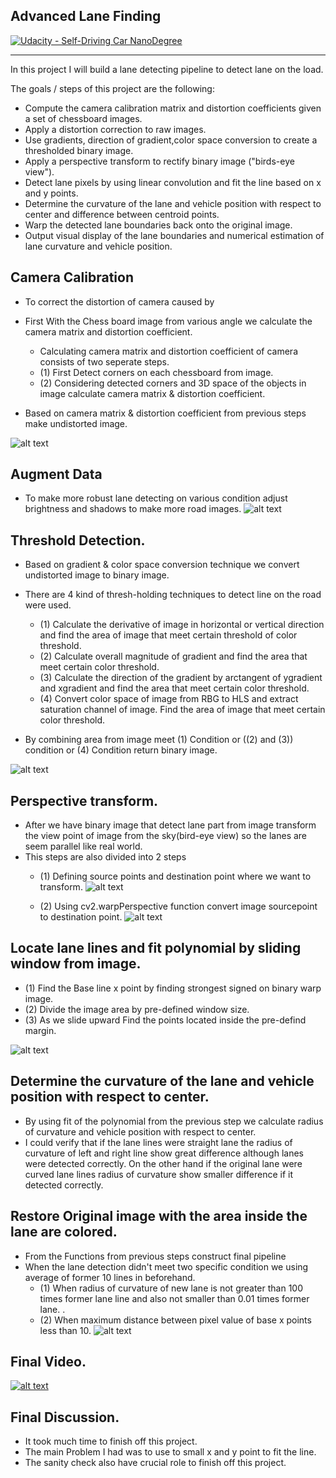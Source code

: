 ## Advanced Lane Finding
[![Udacity - Self-Driving Car NanoDegree](https://s3.amazonaws.com/udacity-sdc/github/shield-carnd.svg)](http://www.udacity.com/drive)


[image1]: ./model_structure.001.png
[image2]: ./output_images/undistort_img.png "Before undistort image based on camera calibration"
[image3]: ./output_images/img_threshold.png "Before flipping"
[image4]: ./output_images/src_dst.png "Before flipping"
[image5]: ./output_images/warp_transformation.png "Before flipping"
[image6]: ./output_images/centroid_img.png "Shadowed image"
[image7]: ./output_images/final_transform.png "Shadowed image"
[image8]: ./output_images/videoimg.png "Shadowed image"
[image9]: ./output_images/augment_img.png "Shadowed image"

---
In this project I will build a lane detecting pipeline to detect lane on the load. 

The goals / steps of this project are the following:

* Compute the camera calibration matrix and distortion coefficients given a set of chessboard images.
* Apply a distortion correction to raw images.
* Use  gradients, direction of gradient,color space conversion to create a thresholded binary image.
* Apply a perspective transform to rectify binary image ("birds-eye view").
* Detect lane pixels by using linear convolution and fit the line based on x and y points.
* Determine the curvature of the lane and vehicle position with respect to center and difference between centroid points. 
* Warp the detected lane boundaries back onto the original image.
* Output visual display of the lane boundaries and numerical estimation of lane curvature and vehicle position.



Camera Calibration
---
* To correct the distortion of camera caused by 

* First With the Chess board image from various angle we calculate the camera matrix and distortion coefficient. 
    * Calculating camera matrix and distortion coefficient of camera consists of two seperate steps. 
    * (1) First Detect corners on each chessboard from image. 
    * (2) Considering detected corners and 3D space of the objects in image calculate camera matrix & distortion coefficient. 
    
* Based on camera matrix & distortion coefficient from previous steps make undistorted image. 

![alt text][image2]

Augment Data
---
* To make more robust lane detecting on various condition adjust brightness and shadows to make more road images. 
![alt text][image9]

Threshold Detection.
---
* Based on gradient & color space conversion technique we convert undistorted image to binary image. 
* There are 4 kind of thresh-holding techniques to detect line on the road were used. 
    * (1) Calculate the derivative of image in horizontal or vertical  direction and find the area of image that meet certain threshold of color threshold.
    * (2) Calculate overall magnitude of gradient and find the area that meet certain color threshold. 
    * (3) Calculate the direction of the gradient by arctangent of ygradient and xgradient and find the area that meet certain color threshold. 
    * (4) Convert color space of image from RBG to HLS and extract saturation channel of image. Find the area of image that meet certain color threshold. 
    
* By combining area from image meet (1) Condition or ((2) and (3)) condition  or (4) Condition return binary image. 

![alt text][image3]

Perspective transform. 
---
* After we have binary image that detect lane part from image transform the view point of image from the sky(bird-eye view) so the lanes are seem parallel like real world.  
* This steps are also divided into 2 steps
    * (1) Defining source points and destination point where we want to transform. 
    ![alt text][image4]
    
    * (2) Using cv2.warpPerspective function convert image sourcepoint to destination point. 
    ![alt text][image5]

Locate lane lines and fit polynomial by sliding window from image. 
---
* (1) Find the Base line x point by finding strongest signed on binary warp image. 
* (2) Divide the image area by pre-defined window size. 
* (3) As we slide upward Find the points located inside the pre-defind margin. 

![alt text][image6]


Determine the curvature of the lane and vehicle position with respect to center.
---
* By using fit of the polynomial from the previous step we calculate radius of curvature and vehicle position with respect to center. 
* I could verify that if the lane lines were straight lane the radius of curvature of left and right line  show great difference although lanes were detected correctly. On the other hand if the original lane were curved lane lines radius of curvature show smaller difference if it detected correctly. 

Restore Original image with the area inside the lane are colored. 
---
* From the Functions from previous steps construct final pipeline
* When the lane detection didn't meet two specific condition we using average of former 10 lines in beforehand. 
    * (1) When radius of curvature of new lane is not greater than 100 times former lane line and also not smaller than 0.01 times former lane. . 
    * (2) When maximum distance between pixel value of base x points less than 10.
![alt text][image7]


Final Video. 
---
[![alt text][image8]](https://youtu.be/9cCetfGwfew)


Final Discussion. 
---
* It took much time to finish off this project. 
* The main Problem I had was to use to small x and y point to fit the line. 
* The sanity check also have crucial role to finish off this project.
